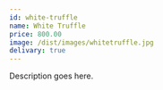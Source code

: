 ```yaml
---
id: white-truffle
name: White Truffle
price: 800.00
image: /dist/images/whitetruffle.jpg
delivary: true
---
```

Description goes here.